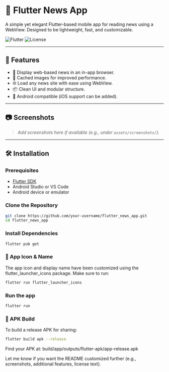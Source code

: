 # 📱 Flutter News App

A simple yet elegant Flutter-based mobile app for reading news using a WebView. Designed to be lightweight, fast, and customizable.

![Flutter](https://img.shields.io/badge/Flutter-v3.8.1-blue.svg)
![License](https://img.shields.io/badge/license-MIT-green.svg)

---

## 🚀 Features

- 📰 Display web-based news in an in-app browser.
- 💾 Cached images for improved performance.
- 🌐 Load any news site with ease using WebView.
- 📦 Clean UI and modular structure.
- 📱 Android compatible (iOS support can be added).

---

## 📷 Screenshots

> _Add screenshots here if available (e.g., under `assets/screenshots/`)._

---

## 🛠️ Installation

### Prerequisites

- [Flutter SDK](https://flutter.dev/docs/get-started/install)
- Android Studio or VS Code
- Android device or emulator

### Clone the Repository

```bash
git clone https://github.com/your-username/flutter_news_app.git
cd flutter_news_app
```

### Install Dependencies
```bash
flutter pub get
```

### 🔖 App Icon & Name
The app icon and display name have been customized using the flutter_launcher_icons package.
Make sure to run:
```bash
flutter run flutter_launcher_icons
```

### Run the app
```bash
flutter run
```

### 📲 APK Build
To build a release APK for sharing:
```bash
flutter build apk --release
```
Find your APK at:
build/app/outputs/flutter-apk/app-release.apk

Let me know if you want the README customized further (e.g., screenshots, additional features, license text).
